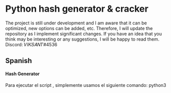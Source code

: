 # Python hash generator & cracker

The project is still under development and I am aware that it can be optimized, new options can be added, etc. Therefore, I will update the repository as I implement significant changes.
If you have an idea that you think may be interesting or any suggestions, I will be happy to read them. Discord: 𝑉𝐼𝐾𝑆𝐴𝑁𝑇#4536

## Spanish

#### Hash Generator
Para ejecutar el script , simplemente usamos el siguiente comando:
python3 <script> e introducimos los datos que se nos vayan pidiendo.

### Hash Cracker
Al igual que en el caso anterior, pero esta vez le tenemos que pasar 3 parámetros:
-m <mode> en formato texto, como por ejemplo md5
-c "hash" incluyendo las comillas dobles
-w <wordlist>

Ejemplo de ejecución:
python3 hash_cracker.py -m md5 -c "hash..." -w rockyou.txt

## English

#### Hash Generator
To run the script, we simply use the following command:
python3 <script> 
and enter the requested data.

#### Hash Cracker
As in the previous case, but this time we have to pass 3 parameters:
-m <mode> in text format, such as md5.
-c "hash" including double quotes
-w <wordlist>
Example of execution:
python3 hash_cracker.py -m md5 -c "hash..." -w rockyou.txt





